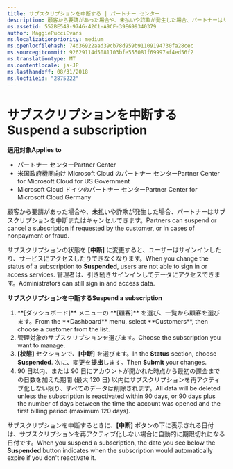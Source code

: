 ```yaml
---
title: サブスクリプションを中断する | パートナー センター
description: 顧客から要請があった場合や、未払いや詐欺が発生した場合、パートナーはサブスクリプションを中断またはキャンセルできます。
ms.assetid: 552BE549-9746-42C1-A9CF-39E699340379
author: MaggiePucciEvans
ms.localizationpriority: medium
ms.openlocfilehash: 74d36922aad39cb78d959b91109194730fa28cec
ms.sourcegitcommit: 92629114d5081103bfe555081f69997af4ed56f2
ms.translationtype: MT
ms.contentlocale: ja-JP
ms.lasthandoff: 08/31/2018
ms.locfileid: "2875222"
---
```

# <a name="suspend-a-subscription"></a><span data-ttu-id="51412-103">サブスクリプションを中断する</span><span class="sxs-lookup"><span data-stu-id="51412-103">Suspend a subscription</span></span>

**<span data-ttu-id="51412-104">適用対象</span><span class="sxs-lookup"><span data-stu-id="51412-104">Applies to</span></span>**

-  <span data-ttu-id="51412-105">パートナー センター</span><span class="sxs-lookup"><span data-stu-id="51412-105">Partner Center</span></span>
-  <span data-ttu-id="51412-106">米国政府機関向け Microsoft Cloud のパートナー センター</span><span class="sxs-lookup"><span data-stu-id="51412-106">Partner Center for Microsoft Cloud for US Government</span></span>
-  <span data-ttu-id="51412-107">Microsoft Cloud ドイツのパートナー センター</span><span class="sxs-lookup"><span data-stu-id="51412-107">Partner Center for Microsoft Cloud Germany</span></span>

<span data-ttu-id="51412-108">顧客から要請があった場合や、未払いや詐欺が発生した場合、パートナーはサブスクリプションを中断またはキャンセルできます。</span><span class="sxs-lookup"><span data-stu-id="51412-108">Partners can suspend or cancel a subscription if requested by the customer, or in cases of nonpayment or fraud.</span></span>

<span data-ttu-id="51412-109">サブスクリプションの状態を **[中断]** に変更すると、ユーザーはサインインしたり、サービスにアクセスしたりできなくなります。</span><span class="sxs-lookup"><span data-stu-id="51412-109">When you change the status of a subscription to **Suspended**, users are not able to sign in or access services.</span></span> <span data-ttu-id="51412-110">管理者は、引き続きサインインしてデータにアクセスできます。</span><span class="sxs-lookup"><span data-stu-id="51412-110">Administrators can still sign in and access data.</span></span>

**<span data-ttu-id="51412-111">サブスクリプションを中断する</span><span class="sxs-lookup"><span data-stu-id="51412-111">Suspend a subscription</span></span>**

1.  <span data-ttu-id="51412-112">
          **[ダッシュボード]** メニューの **[顧客]** を選び、一覧から顧客を選びます。</span><span class="sxs-lookup"><span data-stu-id="51412-112">From the **Dashboard** menu, select **Customers**, then choose a customer from the list.</span></span>
2.  <span data-ttu-id="51412-113">管理対象のサブスクリプションを選びます。</span><span class="sxs-lookup"><span data-stu-id="51412-113">Choose the subscription you want to manage.</span></span>
3.  <span data-ttu-id="51412-114">**[状態]** セクションで、**[中断]** を選びます。</span><span class="sxs-lookup"><span data-stu-id="51412-114">In the **Status** section, choose **Suspended**.</span></span> <span data-ttu-id="51412-115">次に、変更を**提出**します。</span><span class="sxs-lookup"><span data-stu-id="51412-115">Then **Submit** your changes.</span></span>
4.  <span data-ttu-id="51412-116">90 日以内、または 90 日にアカウントが開かれた時点から最初の課金までの日数を加えた期間 (最大 120 日) 以内にサブスクリプションを再アクティブ化しない限り、すべてのデータは削除されます。</span><span class="sxs-lookup"><span data-stu-id="51412-116">All data will be deleted unless the subscription is reactivated within 90 days, or 90 days plus the number of days between the time the account was opened and the first billing period (maximum 120 days).</span></span>

<span data-ttu-id="51412-117">サブスクリプションを中断するときに、**[中断]** ボタンの下に表示される日付は、サブスクリプションを再アクティブ化しない場合に自動的に期限切れになる日付です。</span><span class="sxs-lookup"><span data-stu-id="51412-117">When you suspend a subscription, the date you see below the **Suspended** button indicates when the subscription would automatically expire if you don't reactivate it.</span></span> 
